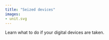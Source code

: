 ```yaml
---
title: "Seized devices"
images:
- unit.svg
---
```


Learn what to do if your digital devices are taken.
